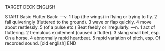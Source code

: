 TARGET DECK
ENGLISH

START
Basic
Flutter
Back: —v. 1 flap (the wings) in flying or trying to fly. 2 fall quiveringly (fluttered to the ground). 3 wave or flap quickly. 4 move about restlessly. 5 (of a pulse etc.) Beat feebly or irregularly. —n. 1 act of fluttering. 2 tremulous excitement (caused a flutter). 3 slang small bet, esp. On a horse. 4 abnormally rapid heartbeat. 5 rapid variation of pitch, esp. Of recorded sound. [old english]
END
